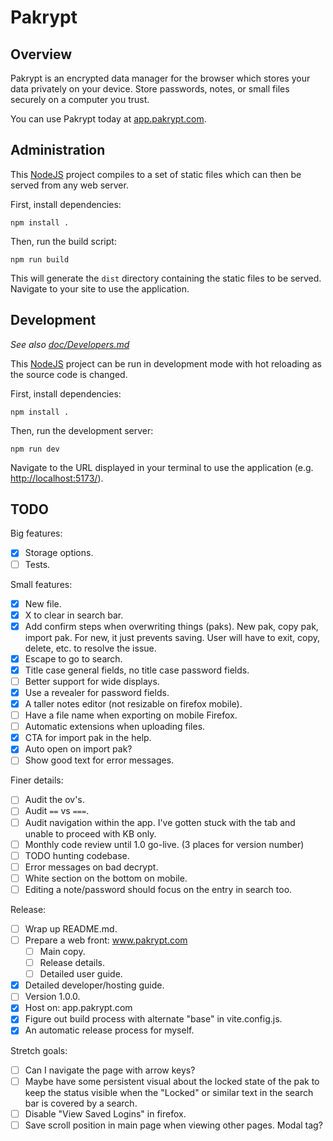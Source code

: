 # Pakrypt

## Overview

Pakrypt is an encrypted data manager for the browser which stores your data privately on your device. Store passwords, notes, or small files securely on a computer you trust.

You can use Pakrypt today at [app.pakrypt.com](https://app.pakrypt.com/).

## Administration

This [NodeJS](https://nodejs.org/) project compiles to a set of static files which can then be served from any web server.

First, install dependencies:

```
npm install .
```

Then, run the build script:

```
npm run build
```

This will generate the `dist` directory containing the static files to be served. Navigate to your site to use the application.

## Development

*See also [doc/Developers.md](./doc/Developers.md)*

This [NodeJS](https://nodejs.org/) project can be run in development mode with hot reloading as the source code is changed.

First, install dependencies:

```
npm install .
```

Then, run the development server:

```
npm run dev
```

Navigate to the URL displayed in your terminal to use the application (e.g. [http://localhost:5173/](http://localhost:5173/)).

## TODO

Big features:

* [x] Storage options.
* [ ] Tests.

Small features:

* [x] New file.
* [x] X to clear in search bar.
* [x] Add confirm steps when overwriting things (paks). New pak, copy pak, import pak. For new, it just prevents saving. User will have to exit, copy, delete, etc. to resolve the issue.
* [x] Escape to go to search.
* [x] Title case general fields, no title case password fields.
* [ ] Better support for wide displays.
* [x] Use a revealer for password fields.
* [x] A taller notes editor (not resizable on firefox mobile).
* [ ] Have a file name when exporting on mobile Firefox.
* [ ] Automatic extensions when uploading files.
* [x] CTA for import pak in the help.
* [x] Auto open on import pak?
* [ ] Show good text for error messages.

Finer details:

* [ ] Audit the ov's.
* [ ] Audit `==` vs `===`.
* [ ] Audit navigation within the app. I've gotten stuck with the tab and unable to proceed with KB only.
* [ ] Monthly code review until 1.0 go-live. (3 places for version number)
* [ ] TODO hunting codebase.
* [ ] Error messages on bad decrypt.
* [ ] White section on the bottom on mobile.
* [ ] Editing a note/password should focus on the entry in search too.

Release:

* [ ] Wrap up README.md.
* [ ] Prepare a web front: www.pakrypt.com
  - [ ] Main copy.
  - [ ] Release details.
  - [ ] Detailed user guide.
* [x] Detailed developer/hosting guide.
* [ ] Version 1.0.0.
* [x] Host on: app.pakrypt.com
* [x] Figure out build process with alternate "base" in vite.config.js.
* [x] An automatic release process for myself.

Stretch goals:

* [ ] Can I navigate the page with arrow keys?
* [ ] Maybe have some persistent visual about the locked state of the pak to keep the status visible when the "Locked" or similar text in the search bar is covered by a search.
* [ ] Disable "View Saved Logins" in firefox.
* [ ] Save scroll position in main page when viewing other pages. Modal tag?
